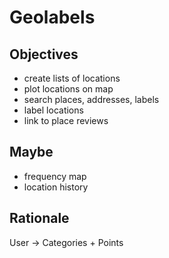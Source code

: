 Geolabels
=========

Objectives
----------

- create lists of locations
- plot locations on map
- search places, addresses, labels
- label locations
- link to place reviews

Maybe
-----

- frequency map
- location history

Rationale
---------

User -> Categories + Points
